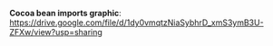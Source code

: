 **Cocoa bean imports graphic**: https://drive.google.com/file/d/1dy0vmqtzNiaSybhrD_xmS3ymB3U-ZFXw/view?usp=sharing
